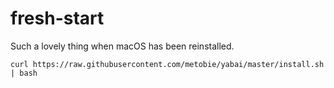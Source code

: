 # fresh-start
Such a lovely thing when macOS has been reinstalled.

```shell
curl https://raw.githubusercontent.com/metobie/yabai/master/install.sh | bash
```
